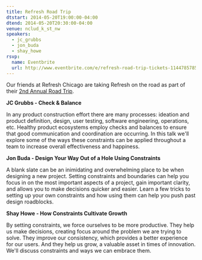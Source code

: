 ```yaml
---
title: Refresh Road Trip
dtstart: 2014-05-20T19:00:00-04:00
dtend: 2014-05-20T20:30:00-04:00
venue: nclud_k_st_nw
speakers:
  - jc_grubbs
  - jon_buda
  - shay_howe
rsvp:
  name: Eventbrite
  url: http://www.eventbrite.com/e/refresh-road-trip-tickets-11447857851
---
```


Our friends at Refresh Chicago are taking Refresh on the road as part of their [2nd Annual Road Trip](http://refreshroadtrip.com/).

**JC Grubbs - Check & Balance**

In any product construction effort there are many processes: ideation and product definition, design, user testing, software engineering, operations, etc. Healthy product ecosystems employ checks and balances to ensure that good communication and coordination are occurring. In this talk we'll explore some of the ways these constraints can be applied throughout a team to increase overall effectiveness and happiness.

**Jon Buda - Design Your Way Out of a Hole Using Constraints**

A blank slate can be an inimidating and overwhelming place to be when designing a new project. Setting constraints and boundaries can help you focus in on the most important aspects of a project, gain important clarity, and allows you to make decisions quicker and easier. Learn a few tricks to setting up your own constraints and how using them can help you push past design roadblocks.

**Shay Howe - How Constraints Cultivate Growth**

By setting constraints, we force ourselves to be more productive. They help us make decisions, creating focus around the problem we are trying to solve. They improve our consistency, which provides a better experience for our users. And they help us grow, a valuable asset in times of innovation. We'll discuss constraints and ways we can embrace them.
